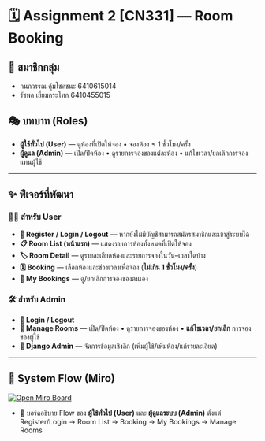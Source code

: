 # 🗓️ Assignment 2 [CN331] — Room Booking

## 👥 สมาชิกกลุ่ม
- กนกวรรณ คุ้มโชคชนะ 6410615014
- รัชพล เยี่ยมกระโทก 6410455015

## 🎭 บทบาท (Roles)
- **ผู้ใช้ทั่วไป (User)** — ดูห้องที่เปิดให้จอง • จองห้อง ≤ 1 ชั่วโมง/ครั้ง
- **ผู้ดูแล (Admin)** — เปิด/ปิดห้อง • ดูรายการจองของแต่ละห้อง • แก้ไขเวลา/ยกเลิกการจองแทนผู้ใช้

---

## ✨ ฟีเจอร์ที่พัฒนา

### 🙋‍♀️ สำหรับ User
- **🔐 Register / Login / Logout** — หากยังไม่มีบัญชีสามารถสมัครสมาชิกและเข้าสู่ระบบได้
- **📋 Room List (หน้าแรก)** — แสดงรายการห้องทั้งหมดที่เปิดให้จอง
- **🏷️ Room Detail** — ดูรายละเอียดห้องและรายการจองในวัน–เวลาใดบ้าง
- **🗓️ Booking** — เลือกห้องและช่วงเวลาเพื่อจอง (**ไม่เกิน 1 ชั่วโมง/ครั้ง**)
- **📁 My Bookings** — ดู/ยกเลิกการจองของตนเอง

### 🛠️ สำหรับ Admin
- **🔑 Login / Logout**
- **🏢 Manage Rooms** — เปิด/ปิดห้อง • ดูรายการจองของห้อง • **แก้ไขเวลา/ยกเลิก** การจองของผู้ใช้
- **🧰 Django Admin** — จัดการข้อมูลเชิงลึก (เพิ่มผู้ใช้/เพิ่มห้อง/แก้รายละเอียด)

---

## 📌 System Flow (Miro)

[![Open Miro Board](https://img.shields.io/badge/Miro-Open%20Board-ffca00?logo=miro&logoColor=000)](https://miro.com/app/board/uXjVJIw_vis=/?share_link_id=174491524429)

- 🧭 บอร์ดอธิบาย Flow ของ **ผู้ใช้ทั่วไป (User)** และ **ผู้ดูแลระบบ (Admin)** ตั้งแต่ Register/Login → Room List → Booking → My Bookings → Manage Rooms
